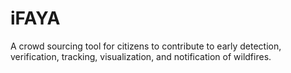 # iFAYA
A crowd sourcing tool for citizens to contribute to early detection, verification, tracking, visualization, and notification of wildfires.
